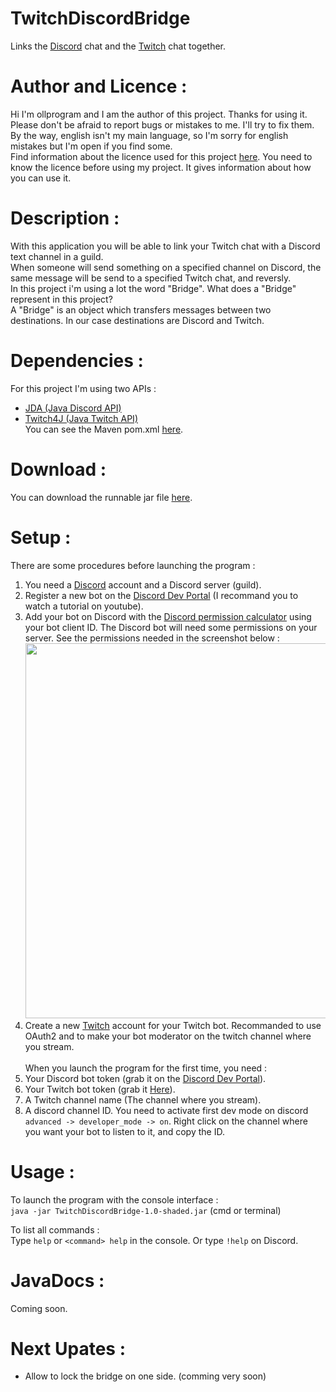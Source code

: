 # TwitchDiscordBridge
Links the [Discord](https://discord.com) chat and the [Twitch](https://www.twitch.tv) chat together.
# Author and Licence :
Hi I'm ollprogram and I am the author of this project. Thanks for using it. </br>Please don't be afraid to report bugs or mistakes to me. I'll try to fix them. By the way, english isn't my main language, so I'm sorry for english mistakes but I'm open if you find some. </br>
Find information about the licence used for this project [here](https://github.com/ollprogram/TwitchDiscordBridge/blob/main/LICENSE).
You need to know the licence before using my project. It gives information about how you can use it.
# Description :
With this application you will be able to link your Twitch chat with a Discord text channel in a guild.
</br>When someone will send something on a specified channel on Discord, the same message will be send to a specified Twitch chat, and reversly.
</br>In this project i'm using a lot the word "Bridge". What does a "Bridge" represent in this project? 
</br>A "Bridge" is an object which transfers messages between two destinations. In our case destinations are Discord and Twitch.
# Dependencies :
For this project I'm using two APIs :
- [JDA (Java Discord API)](https://github.com/DV8FromTheWorld/JDA)
- [Twitch4J (Java Twitch API)](https://github.com/twitch4j/twitch4j)
</br>You can see the Maven pom.xml [here](https://github.com/ollprogram/TwitchDiscordBridge/blob/main/pom.xml).
# Download :
You can download the runnable jar file [here](https://github.com/ollprogram/TwitchDiscordBridge/releases/download/v1.0.0-beta/TwitchDiscordBridge-1.0-shaded.jar).
# Setup :
There are some procedures before launching the program :
1. You need a [Discord](https://discord.com) account and a Discord server (guild).
2. Register a new bot on the [Discord Dev Portal](https://discord.com/developers/docs/intro) (I recommand you to watch a tutorial on youtube).
3. Add your bot on Discord with the [Discord permission calculator](https://discordapi.com/permissions.html) using your bot client ID. The Discord bot will need some permissions on your server. See the permissions needed in the screenshot below :
<img src="https://user-images.githubusercontent.com/39884051/143782121-78b01135-d12f-474c-9239-8afa076120ef.png" width="600"></img>
4. Create a new <a href="https://www.twitch.tv">Twitch</a> account for your Twitch bot. Recommanded to use OAuth2 and to make your bot moderator on the twitch channel where you stream.
</br></br>
When you launch the program for the first time, you need :
1. Your Discord bot token (grab it on the <a href="https://discord.com/developers/docs/intro">Discord Dev Portal</a>).
2. Your Twitch bot token (grab it <a href="https://twitchtokengenerator.com">Here</a>).
3. A Twitch channel name (The channel where you stream).
4. A discord channel ID. You need to activate first dev mode on discord `advanced -> developer_mode -> on`. Right click on the channel where you want your bot to listen to it, and copy the ID.

# Usage :
To launch the program with the console interface : </br>
`java -jar TwitchDiscordBridge-1.0-shaded.jar` (cmd or terminal) </br>

To list all commands : </br>
Type `help` or `<command> help` in the console. Or type `!help` on Discord.

# JavaDocs :
Coming soon.

# Next Upates :
- Allow to lock the bridge on one side. (comming very soon)
